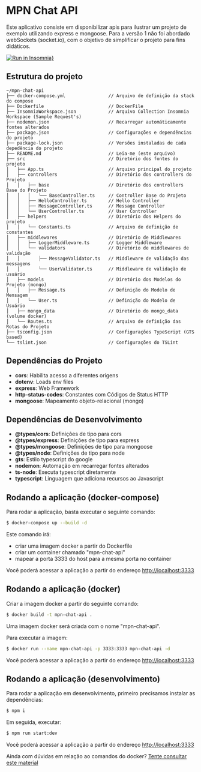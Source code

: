 # MPN Chat API

Este aplicativo consiste em disponibilizar apis para ilustrar um projeto de exemplo utilizando express e mongoose.
Para a versão 1 não foi abordado webSockets (socket.io), com o objetivo de simplificar o projeto para fins didáticos.


[![Run in Insomnia}](https://insomnia.rest/images/run.svg)](https://insomnia.rest/run/?label=MPN%20Chat%20Sample&uri=https%3A%2F%2Fraw.githubusercontent.com%2Fjfollmann%2Fmpn-chat-api-sample%2Fmaster%2FInsomniaWorkspace.json)

## Estrutura do projeto

```
~/mpn-chat-api
├── docker-compose.yml                // Arquivo de definição da stack do compose
├── Dockerfile                        // DockerFile
├── InsomniaWorkspace.json            // Arquivo Collection Insomnia Workspace (Sample Request's)
├── nodemon.json                      // Recarregar automáticamente fontes alterados
├── package.json                      // Configurações e dependências do projeto
├── package-lock.json                 // Versões instaladas de cada depedência do projeto
├── README.md                         // Leia-me (este arquivo)
├── src                               // Diretório dos fontes do projeto
│   ├── App.ts                        // Arquivo principal do projeto
│   ├── controllers                   // Diretório dos controllers do Projeto
│   │   ├── base                      // Diretório dos controllers Base do Projeto
│   │   │   └── BaseController.ts     // Controller Base do Projeto
│   │   ├── HelloController.ts        // Hello Controller
│   │   ├── MessageController.ts      // Message Controller
│   │   └── UserController.ts         // User Controller
│   ├── helpers                       // Diretório dos Helpers do projeto
│   │   └── Constants.ts              // Arquivo de definição de constantes
│   ├── middlewares                   // Diretório de Middlewares
│   │   ├── LoggerMiddleware.ts       // Logger Middleware
│   │   └── validators                // Diretório de middlewares de validação
│   │       ├── MessageValidator.ts   // Middleware de validação das messagens
│   │       └── UserValidator.ts      // Middleware de validação de usuário
│   ├── models                        // Diretório dos Modelos do Projeto (mongo)
│   │   ├── Message.ts                // Definição do Modelo de Mensagem
│   │   └── User.ts                   // Definição do Modelo de Usuário
│   ├── mongo_data                    // Diretório do mongo_data (volume docker)
│   └── Routes.ts                     // Arquivo de definição das Rotas do Projeto
├── tsconfig.json                     // Configurações TypeScript (GTS based)
└── tslint.json                       // Configurações do TSLint
```

## Dependências do Projeto

  * **cors**: Habilita acesso a diferentes origens
  * **dotenv**: Loads env files
  * **express**: Web Framework
  * **http-status-codes**: Constantes com Códigos de Status HTTP
  * **mongoose**: Mapeamento objeto-relacional (mongo)

## Dependências de Desenvolvimento

  * **@types/cors**: Definições de tipo para cors
  * **@types/express**: Definições de tipo para express
  * **@types/mongoose**: Definições de tipo para mongoose
  * **@types/node**: Definições de tipo para node
  * **gts**: Estilo typescript do google
  * **nodemon**: Automação em recarregar fontes alterados
  * **ts-node**: Executa typescript diretamente
  * **typescript**: Linguagem que adiciona recursos ao Javascript

## Rodando a aplicação (docker-compose)

Para rodar a aplicação, basta executar o seguinte comando:

```bash
$ docker-compose up --build -d
```

Este comando irá:
  * criar uma imagem docker a partir do Dockerfile
  * criar um container chamado "mpn-chat-api"
  * mapear a porta 3333 do host para a mesma porta no container

Você poderá acessar a aplicação a partir do endereço [http://localhost:3333](http://localhost:3333)

## Rodando a aplicação (docker)

Criar a imagem docker a partir do seguinte comando:

```bash
$ docker build -t mpn-chat-api .
```

Uma imagem docker será criada com o nome "mpn-chat-api".

Para executar a imagem:

```bash
$ docker run --name mpn-chat-api -p 3333:3333 mpn-chat-api -d
```

Você poderá acessar a aplicação a partir do endereço [http://localhost:3333](http://localhost:3333)

## Rodando a aplicação (desenvolvimento)

Para rodar a aplicação em desenvolvimento, primeiro precisamos instalar as dependências:

```bash
$ npm i
```

Em seguida, executar:

```bash
$ npm run start:dev
```

Você poderá acessar a aplicação a partir do endereço [http://localhost:3333](http://localhost:3333)


Ainda com dúvidas em relação ao comandos do docker? [Tente consultar este material](https://gist.github.com/jfollmann/f409defd29e2de689963a2edae5172e8)
